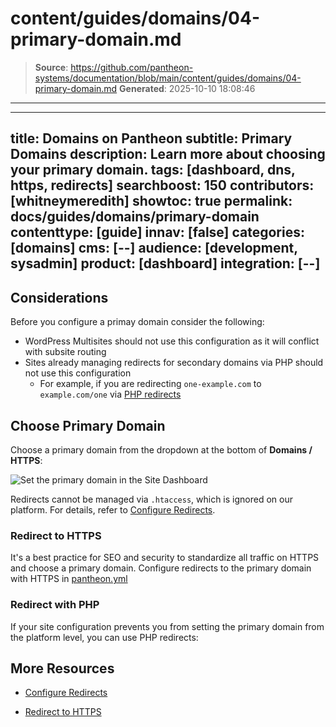 # content/guides/domains/04-primary-domain.md

> **Source**: https://github.com/pantheon-systems/documentation/blob/main/content/guides/domains/04-primary-domain.md
> **Generated**: 2025-10-10 18:08:46

---

---
title: Domains on Pantheon
subtitle: Primary Domains
description: Learn more about choosing your primary domain.
tags: [dashboard, dns, https, redirects]
searchboost: 150
contributors: [whitneymeredith]
showtoc: true
permalink: docs/guides/domains/primary-domain
contenttype: [guide]
innav: [false]
categories: [domains]
cms: [--]
audience: [development, sysadmin]
product: [dashboard]
integration: [--]
---

## Considerations 
Before you configure a primay domain consider the following: 
* WordPress Multisites should not use this configuration as it will conflict with subsite routing 
* Sites already managing redirects for secondary domains via PHP should not use this configuration 
  * For example, if you are redirecting `one-example.com` to `example.com/one` via [PHP redirects](/guides/redirect/advanced) 

## Choose Primary Domain


<Partial file="dns-primary.md" />


Choose a primary domain from the dropdown at the bottom of **Domains / HTTPS**:

![Set the primary domain in the Site Dashboard](../../../images/dashboard/new-dashboard/2024/_add-more-domains.png)

<Alert title="Note" type="info">

Redirects cannot be managed via `.htaccess`, which is ignored on our platform. For details, refer to [Configure Redirects](/guides/redirect/#php-vs-htaccess).

</Alert>

<Partial file="primary-domain.md" />

<Partial file="remove-primary-domain.md" />

### Redirect to HTTPS

It's a best practice for SEO and security to standardize all traffic on HTTPS and choose a primary domain. Configure redirects to the primary domain with HTTPS in [pantheon.yml](/pantheon-yml#enforce-https--hsts)

### Redirect with PHP

If your site configuration prevents you from setting the primary domain from the platform level, you can use PHP redirects:

<Accordion title="PHP Redirection" >

<Partial file="_redirects.md" />

</Accordion>

## More Resources

- [Configure Redirects](/guides/redirect)

- [Redirect to HTTPS](/guides/redirect/https/)
